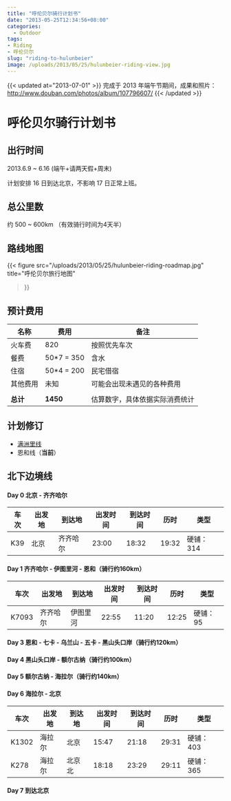 ```yaml
---
title: "呼伦贝尔骑行计划书"
date: "2013-05-25T12:34:56+08:00"
categories:
  - Outdoor
tags:
- Riding
- 呼伦贝尔
slug: "riding-to-hulunbeier"
image: /uploads/2013/05/25/hulunbeier-riding-view.jpg
---
```


{{< updated at="2013-07-01" >}}
完成于 2013 年端午节期间，成果和照片：
http://www.douban.com/photos/album/107796607/
{{< /updated >}}

# 呼伦贝尔骑行计划书

## 出行时间

2013.6.9 ~ 6.16 (端午+请两天假+周末)

计划安排 16 日到达北京，不影响 17 日正常上班。

## 总公里数

约 500 ~ 600km （有效骑行时间为4天半）

## 路线地图

{{< figure src="/uploads/2013/05/25/hulunbeier-riding-roadmap.jpg"
    title="呼伦贝尔旅行地图"
>}}

## 预计费用

名称 | 费用 | 备注
----|-----|-----
火车费|820|按照优先车次
餐费|50\*7 = 350|含水
住宿|50\*4 = 200|民宅借宿
其他费用|未知|可能会出现未遇见的各种费用
||
**总计**|**1450**|估算数字，具体依据实际消费统计

## 计划修订

 * [满洲里线](https://gist.github.com/icyleaf/5626948/5f9340c235a4f512c39a05a8125b2e16418dff82)
 * 恩和线（**当前**）

## 北下边境线

#### Day 0 北京 - 齐齐哈尔

车次 | 出发地 | 到达地| 出发时间 | 到达时间 | 历时 | 类型
-----|-----|-----|-----|-----|----|----
K39|北京|齐齐哈尔|23:00|18:32|19:32|硬铺：314

#### Day 1 齐齐哈尔 - 伊图里河 - 恩和（骑行约160km）

车次 | 出发地 | 到达地| 出发时间 | 到达时间 | 历时 | 类型
-----|-----|-----|-----|-----|----|----
K7093|齐齐哈尔|伊图里河|22:55|11:20|12:25|硬铺：95

#### Day 3 恩和 - 七卡 - 乌兰山 - 五卡 - 黑山头口岸（骑行约120km）

#### Day 4 黑山头口岸 - 额尔古纳（骑行约100km）

#### Day 5 额尔古纳 - 海拉尔（骑行约140km）

#### Day 6 海拉尔 - 北京

车次 | 出发地 | 到达地| 出发时间 | 到达时间 | 历时 | 类型
-----|-----|-----|-----|-----|----|----
K1302|海拉尔|北京|15:47|21:18|29:31|硬铺：403
K278|海拉尔|北京北|18:18|23:29|29:11|硬铺：365

#### Day 7 到达北京
